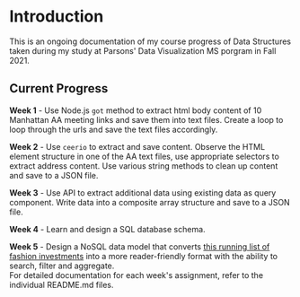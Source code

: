 # Introduction
This is an ongoing documentation of my course progress of Data Structures taken during my study at Parsons' Data Visualization MS porgram in Fall 2021.

## Current Progress

**Week 1** - Use Node.js `got` method to extract html body content of 10 Manhattan AA meeting links and save them into text files. Create a loop to loop through the urls and save the text files accordingly. 

**Week 2** - Use `ceerio` to extract and save content. Observe the HTML element structure in one of the AA text files, use appropriate selectors to extract address content. Use various string methods to clean up content and save to a JSON file. 

**Week 3** - Use API to extract additional data using existing data as query component. Write data into a composite array structure and save to a JSON file. 

**Week 4** - Learn and design a SQL database schema. 

**Week 5** - Design a NoSQL data model that converts [this running list of fashion investments](thefashionlaw.com/a-running-timeline-of-fashion-and-luxury-mergers-acquisitions/) into a more reader-friendly format with the ability to search, filter and aggregate.
<br>
For detailed documentation for each week's assignment, refer to the individual README.md files.
